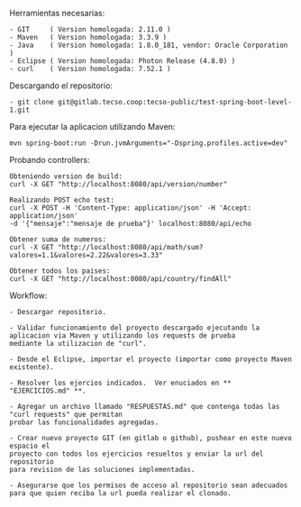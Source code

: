 Herramientas necesarias:

	- GIT     ( Version homologada: 2.11.0 )
	- Maven   ( Version homologada: 3.3.9 )
	- Java    ( Version homologada: 1.8.0_181, vendor: Oracle Corporation )
	- Eclipse ( Version homologada: Photon Release (4.8.0) )
	- curl    ( Version homologada: 7.52.1 )


Descargando el repositorio:

	- git clone git@gitlab.tecso.coop:tecso-public/test-spring-boot-level-1.git


Para ejecutar la aplicacion utilizando Maven:

	mvn spring-boot:run -Drun.jvmArguments="-Dspring.profiles.active=dev"
	
	
Probando controllers:

	Obteniendo version de build:
	curl -X GET "http://localhost:8080/api/version/number"
	
	Realizando POST echo test:
	curl -X POST -H 'Content-Type: application/json' -H 'Accept: application/json' 
	-d '{"mensaje":"mensaje de prueba"}' localhost:8080/api/echo
	
	Obtener suma de numeros:
	curl -X GET "http://localhost:8080/api/math/sum?valores=1.1&valores=2.22&valores=3.33"
	
	Obtener todos los paises:
	curl -X GET "http://localhost:8080/api/country/findAll"
	
	
Workflow:

	- Descargar repositorio.
	
	- Validar funcionamiento del proyecto descargado ejecutando la aplicacion via Maven y utilizando los requests de prueba
	mediante la utilizacion de "curl".
	
	- Desde el Eclipse, importar el proyecto (importar como proyecto Maven existente).
	
	- Resolver los ejercios indicados.  Ver enuciados en ** "EJERCICIOS.md" **.
	
	- Agregar un archivo llamado "RESPUESTAS.md" que contenga todas las "curl requests" que permitan
	probar las funcionalidades agregadas. 
	
	- Crear nuevo proyecto GIT (en gitlab o github), pushear en este nuevo espacio el
	proyecto con todos los ejercicios resueltos y enviar la url del repositorio
	para revision de las soluciones implementadas.  
	
	- Asegurarse que los permisos de acceso al repositorio sean adecuados para que quien reciba la url pueda realizar el clonado.
